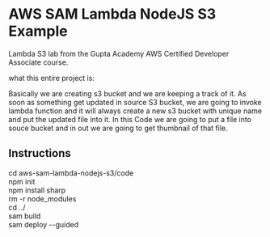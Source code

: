 # AWS SAM Lambda NodeJS S3 Example  
Lambda S3 lab from the Gupta Academy AWS Certified Developer Associate course.  

what this entire project is:

Basically we are creating s3 bucket and we are keeping a track of it. As soon as something get updated in source S3 bucket, we are going to invoke lambda function and it will always create a new s3 bucket with unique name and put the updated file into it. In this Code we are going to put a file into souce bucket and in out we are going to get thumbnail of that file.

## Instructions  
cd aws-sam-lambda-nodejs-s3/code  
npm init  
npm install sharp  
rm -r node_modules  
cd ../  
sam build  
sam deploy --guided

